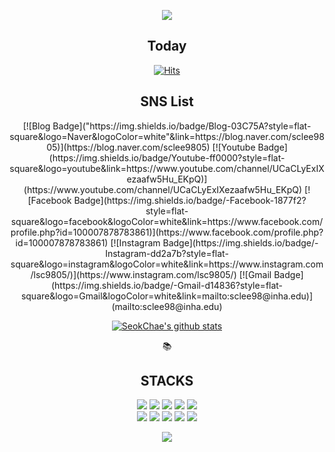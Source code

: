 <p align="center">
    <img src="https://capsule-render.vercel.app/api?type=waving&color=81D3EB&height=300&section=header&text=SeokChae&fontColor=ffffff&fontSize=90&fontAlignY=38&desc=Welcome%20to%20my page!&descSize=30" />
</p>
<div align=center><h2>Today</h2></div>
<div align=center>

[![Hits](https://hits.seeyoufarm.com/api/count/incr/badge.svg?url=https%3A%2F%2Fgithub.com%2Fseokchae05&count_bg=%2379C83D&title_bg=%23555555&icon=&icon_color=%23E7E7E7&title=hits&edge_flat=false)](https://hits.seeyoufarm.com) 

</div>

<div align=center><h2>SNS List</h2></div>

<div align=center>
[![Blog Badge]("https://img.shields.io/badge/Blog-03C75A?style=flat-square&logo=Naver&logoColor=white"&link=https://blog.naver.com/sclee9805)](https://blog.naver.com/sclee9805)
[![Youtube Badge](https://img.shields.io/badge/Youtube-ff0000?style=flat-square&logo=youtube&link=https://www.youtube.com/channel/UCaCLyExIXezaafw5Hu_EKpQ)](https://www.youtube.com/channel/UCaCLyExIXezaafw5Hu_EKpQ)
[![Facebook Badge](https://img.shields.io/badge/-Facebook-1877f2?style=flat-square&logo=facebook&logoColor=white&link=https://www.facebook.com/profile.php?id=100007878783861)](https://www.facebook.com/profile.php?id=100007878783861) 
[![Instagram Badge](https://img.shields.io/badge/-Instagram-dd2a7b?style=flat-square&logo=instagram&logoColor=white&link=https://www.instagram.com/lsc9805/)](https://www.instagram.com/lsc9805/) 
[![Gmail Badge](https://img.shields.io/badge/-Gmail-d14836?style=flat-square&logo=Gmail&logoColor=white&link=mailto:sclee98@inha.edu)](mailto:sclee98@inha.edu)
</div>

<div display=flex align=center>

[![SeokChae's github stats](https://github-readme-stats.vercel.app/api?username=seokchae05&count_private=true&theme=tokyonight&show_icons=true)](https://github.com/SeokChae05)

</div>
  <div align=center>📚<h2>STACKS</h2></div>

<div align=center> 
  <img src="https://img.shields.io/badge/python-3776AB?style=flat-square&logo=python&logoColor=white"> 
  <img src="https://img.shields.io/badge/html5-E34F26?style=flat-square&logo=html5&logoColor=white"> 
  <img src="https://img.shields.io/badge/css-1572B6?style=flat-square&logo=css3&logoColor=white"> 
  <img src="https://img.shields.io/badge/javascript-F7DF1E?style=flat-square&logo=javascript&logoColor=black">
  <img src="https://img.shields.io/badge/react-61DAFB?style=flat-square&logo=react&logoColor=black"> 
  <br>
 
  <img src="https://img.shields.io/badge/mysql-4479A1?style=flat-square&logo=mysql&logoColor=white"> 
  <img src="https://img.shields.io/badge/flask-000000?style=flat-square&logo=flask&logoColor=white">
  <img src="https://img.shields.io/badge/linux-FCC624?style=flat-square&logo=linux&logoColor=black"> 
  <img src="https://img.shields.io/badge/github-181717?style=flat-square&logo=github&logoColor=white">
  <img src="https://img.shields.io/badge/git-F05032?style=flat-square&logo=git&logoColor=white">
  <br>
</div>
</div>
<p align="center">
<img src="https://capsule-render.vercel.app/api?type=waving&color=81D3EB&height=300&section=footer" />
</p>
<!--
